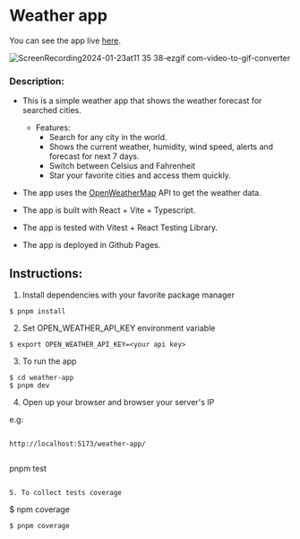 # Weather app

You can see the app live [here](https://geisweiller.github.io/weather-app/).

![ScreenRecording2024-01-23at11 35 38-ezgif com-video-to-gif-converter](https://github.com/geisweiller/global-components/assets/50842954/eec853ce-3973-4826-9f27-37cd24d3f055)

### Description:

- This is a simple weather app that shows the weather forecast for searched cities.

  - Features:
    - Search for any city in the world.
    - Shows the current weather, humidity, wind speed, alerts and forecast for next 7 days.
    - Switch between Celsius and Fahrenheit
    - Star your favorite cities and access them quickly.

- The app uses the [OpenWeatherMap](https://openweathermap.org/) API to get the weather data.

- The app is built with React + Vite + Typescript.

- The app is tested with Vitest + React Testing Library.

- The app is deployed in Github Pages.

## Instructions:

1. Install dependencies with your favorite package manager

```
$ pnpm install

```

2. Set OPEN_WEATHER_API_KEY environment variable

```
$ export OPEN_WEATHER_API_KEY=<your api key>

```

3. To run the app

```
$ cd weather-app
$ pnpm dev

```

4. Open up your browser and browser your server's IP

e.g:

```

http://localhost:5173/weather-app/


```

pnpm test

```

5. To collect tests coverage

```

$ npm coverage

```
$ pnpm coverage

```
